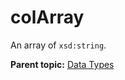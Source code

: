 # colArray

An array of `xsd:string`.

**Parent topic:** [Data Types](../data_types/c_genesis_api_datatypes.md)

